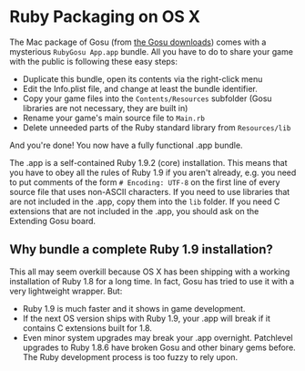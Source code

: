# Ruby Packaging on OS X

The Mac package of Gosu (from [the Gosu downloads](http://www.libgosu.org/downloads/)) comes with a mysterious `RubyGosu App.app` bundle. All you have to do to share your game with the public is following these easy steps:

  * Duplicate this bundle, open its contents via the right-click menu
  * Edit the Info.plist file, and change at least the bundle identifier.
  * Copy your game files into the `Contents/Resources` subfolder (Gosu libraries are not necessary, they are built in)
  * Rename your game's main source file to `Main.rb`
  * Delete unneeded parts of the Ruby standard library from `Resources/lib`

And you're done! You now have a fully functional .app bundle.

The .app is a self-contained Ruby 1.9.2 (core) installation. This means that you have to obey all the rules of Ruby 1.9 if you aren't already, e.g. you need to put comments of the form `# Encoding: UTF-8` on the first line of every source file that uses non-ASCII characters. If you need to use libraries that are not included in the .app, copy them into the `lib` folder. If you need C extensions that are not included in the .app, you should ask on the Extending Gosu board.

## Why bundle a complete Ruby 1.9 installation?

This all may seem overkill because OS X has been shipping with a working installation of Ruby 1.8 for a long time. In fact, Gosu has tried to use it with a very lightweight wrapper. But:

  * Ruby 1.9 is much faster and it shows in game development.
  * If the next OS version ships with Ruby 1.9, your .app will break if it contains C extensions built for 1.8.
  * Even minor system upgrades may break your .app overnight. Patchlevel upgrades to Ruby 1.8.6 have broken Gosu and other binary gems before. The Ruby development process is too fuzzy to rely upon.